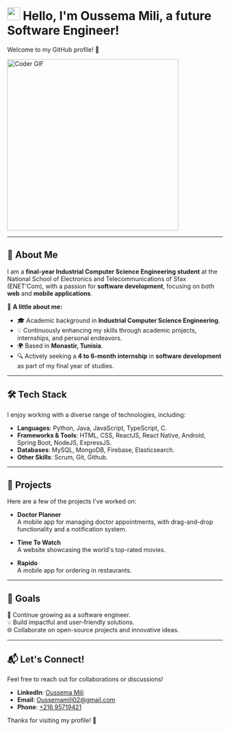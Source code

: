 # <img src="https://user-images.githubusercontent.com/42378118/110234147-e3259600-7f4e-11eb-95be-0c4047144dea.gif" width="30"> Hello, I'm Oussema Mili, a future Software Engineer!  

Welcome to my GitHub profile! 🎉  

<img src="https://media.giphy.com/media/SWoSkN6DxTszqIKEqv/giphy.gif" alt="Coder GIF" width="400">

---

## 🚀 About Me  

I am a **final-year Industrial Computer Science Engineering student** at the National School of Electronics and Telecommunications of Sfax (ENET'Com), with a passion for **software development**, focusing on both **web** and **mobile applications**.  

🌟 **A little about me:**  
- 🎓 Academic background in **Industrial Computer Science Engineering**.  
- 💡 Continuously enhancing my skills through academic projects, internships, and personal endeavors.  
- 🌍 Based in **Monastir, Tunisia**.  
- 🔍 Actively seeking a **4 to 6-month internship** in **software development** as part of my final year of studies.  

---

## 🛠️ Tech Stack  

I enjoy working with a diverse range of technologies, including:  

- **Languages**: Python, Java, JavaScript, TypeScript, C.  
- **Frameworks & Tools**: HTML, CSS, ReactJS, React Native, Android, Spring Boot, NodeJS, ExpressJS. 
- **Databases**: MySQL, MongoDB, Firebase, Elasticsearch.
- **Other Skills**: Scrum, Git, Github.

---

## 🌟 Projects  
Here are a few of the projects I've worked on:  

- **Doctor Planner**  
  A mobile app for managing doctor appointments, with drag-and-drop functionality and a notification system.

- **Time To Watch**  
  A website showcasing the world's top-rated movies.  

- **Rapido**  
  A mobile app for ordering in restaurants.

---

## 🎯 Goals  

🚀 Continue growing as a software engineer.  
💡 Build impactful and user-friendly solutions.  
🌐 Collaborate on open-source projects and innovative ideas.  

---

## 📬 Let's Connect!  

Feel free to reach out for collaborations or discussions!  

- **LinkedIn**: [Oussema Mili](https://www.linkedin.com/in/oussema-mili-848a53251/)  
- **Email**: [Oussemamili02@gmail.com](mailto:Oussemamili02@gmail.com)  
- **Phone**: [+216 95719421](tel:+21695719421)  
 

Thanks for visiting my profile! 🌟  
